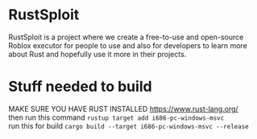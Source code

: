# RustSploit
RustSploit is a project where we create a free-to-use and open-source Roblox executor for people to use and also for developers to learn more about Rust and hopefully use it more in their projects.

# Stuff needed to build<br>
MAKE SURE YOU HAVE RUST INSTALLED https://www.rust-lang.org/<br>
then run this command `rustup target add i686-pc-windows-msvc` <br>
run this for build `cargo build --target i686-pc-windows-msvc --release`